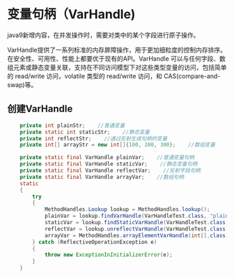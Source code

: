 # 变量句柄（VarHandle)

java9新增内容，在并发操作时，需要对类中的某个字段进行原子操作。

VarHandle提供了一系列标准的内存屏障操作，用于更加细粒度的控制内存排序。在安全性、可用性、性能上都要优于现有的API。VarHandle 可以与任何字段、数组元素或静态变量关联，支持在不同访问模型下对这些类型变量的访问，包括简单的 read/write 访问，volatile 类型的 read/write 访问，和 CAS(compare-and-swap)等。

## 创建VarHandle

```java
	private int plainStr;    //普通变量
    private static int staticStr;    //静态变量
    private int reflectStr;    //通过反射生成句柄的变量
    private int[] arrayStr = new int[]{100, 200, 300};    //数组变量

  	private static final VarHandle plainVar;    //普通变量句柄
    private static final VarHandle staticVar;    //静态变量句柄
    private static final VarHandle reflectVar;    //反射字段句柄
    private static final VarHandle arrayVar;    //数组句柄
    static
    {
        try
        {
            MethodHandles.Lookup lookup = MethodHandles.lookup();
            plainVar = lookup.findVarHandle(VarHandleTest.class, "plainStr", int.class);
            staticVar = lookup.findStaticVarHandle(VarHandleTest.class, "staticStr", int.class);
            reflectVar = lookup.unreflectVarHandle(VarHandleTest.class.getDeclaredField("reflectStr"));
            arrayVar = MethodHandles.arrayElementVarHandle(int[].class);
        } catch (ReflectiveOperationException e)
        {
            throw new ExceptionInInitializerError(e);
        }
    }
```

